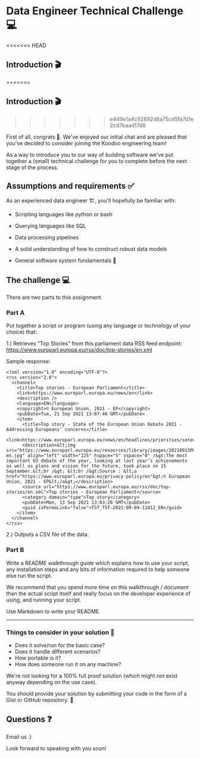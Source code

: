 # Data Engineer Technical Challenge 💻

<<<<<<< HEAD
## Introduction 🎬
=======
## Introduction 🎬
>>>>>>> e449e1a4c92892d8a75cd5fa7d1e2cd7baad17d8

First of all, congrats 🥳. We've enjoyed our initial chat and are pleased that you've decided to consider joining the Koodoo engineering team!

As a way to introduce you to our way of building software we've put together a (small) technical challenge for you to complete before the next stage of the process.

## Assumptions and requirements ✅

As an experienced data engineer 🏗, you'll hopefully be familiar with:

* Scripting languages like python or bash

* Querying languages like SQL

* Data processing pipelines

* A solid understanding of how to construct robust data models 

* General software system fundamentals 💪

## The challenge 💻

There are two parts to this assignment.

### Part A

Put together a script or program (using any language or technology of your choice) that: 

1.) Retrieves "Top Stories" from this parliament data RSS feed endpoint: https://www.europarl.europa.eu/rss/doc/top-stories/en.xml

Sample response:

```
<?xml version="1.0" encoding="UTF-8"?>
<rss version="2.0">
  <channel>
    <title>Top stories - European Parliament</title>
    <link>https://www.europarl.europa.eu/news/en</link>
    <description />
    <language>EN</language>
    <copyright>© European Union, 2021 - EP</copyright>
    <pubDate>Tue, 21 Sep 2021 13:07:46 GMT</pubDate>
    <item>
      <title>Top story - State of the European Union Debate 2021 - Addressing Europeans' concerns</title>
      <link>https://www.europarl.europa.eu/news/en/headlines/priorities/soteu2021</link>
      <description>&lt;img src="https://www.europarl.europa.eu/resources/library/images/20210913PHT12318/20210913PHT12318-ms.jpg" align="left" width="125" hspace="5" vspace="0" /&gt;The most important EU debate of the year, looking at last year’s achievements as well as plans and vision for the future, took place on 15 September.&lt;br /&gt; &lt;br /&gt;Source : &lt;a href="https://www.europarl.europa.eu/privacy-policy/en"&gt;© European Union, 2021 - EP&lt;/a&gt;</description>
      <source url="https://www.europarl.europa.eu/rss/doc/top-stories/en.xml">Top stories - European Parliament</source>
      <category domain="type">Top story</category>
      <pubDate>Mon, 13 Sep 2021 13:03:26 GMT</pubDate>
      <guid isPermaLink="false">TST_TST-2021-09-09-11812_EN</guid>
    </item>
  </channel>
</rss>
```
2.) Outputs a CSV file of the data.


### Part B 

Write a README walkthrough guide which explains how to use your script, any installation steps and any bits of information required to help someone else run the script.

We recommend that you spend more time on this walkthrough / document than the actual script itself and really focus on the developer experience of using, and running your script.

Use Markdown to write your README.

---

### Things to consider in your solution 🤔

- Does it solve/run for the basic case?
- Does it handle different scenarios?
- How portable is it?
- How does someone run it on any machine?

We're not looking for a 100% full proof solution (which might not exist anyway depending on the use case).

You should provide your solution by submitting your code in the form of a Gist or GitHub repository. 🤝

## Questions ❓

Email us :)

Look forward to speaking with you soon!



